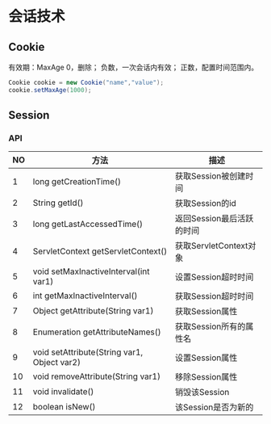 # 会话技术

## Cookie

有效期：MaxAge
0，删除；
负数，一次会话内有效；
正数，配置时间范围内。


```java
Cookie cookie = new Cookie("name","value");
cookie.setMaxAge(1000);
```

## Session

### API

| NO   | 方法                                        | 描述                      |
| ---- | ------------------------------------------- | ------------------------- |
| 1    | long getCreationTime()                      | 获取Session被创建时间     |
| 2    | String getId()                              | 获取Session的id           |
| 3    | long getLastAccessedTime()                  | 返回Session最后活跃的时间 |
| 4    | ServletContext getServletContext()          | 获取ServletContext对象    |
| 5    | void setMaxInactiveInterval(int var1)       | 设置Session超时时间       |
| 6    | int getMaxInactiveInterval()                | 获取Session超时时间       |
| 7    | Object getAttribute(String var1)            | 获取Session属性           |
| 8    | Enumeration getAttributeNames()             | 获取Session所有的属性名   |
| 9    | void setAttribute(String var1, Object var2) | 设置Session属性           |
| 10   | void removeAttribute(String var1)           | 移除Session属性           |
| 11   | void invalidate()                           | 销毁该Session             |
| 12   | boolean isNew()                             | 该Session是否为新的       |

